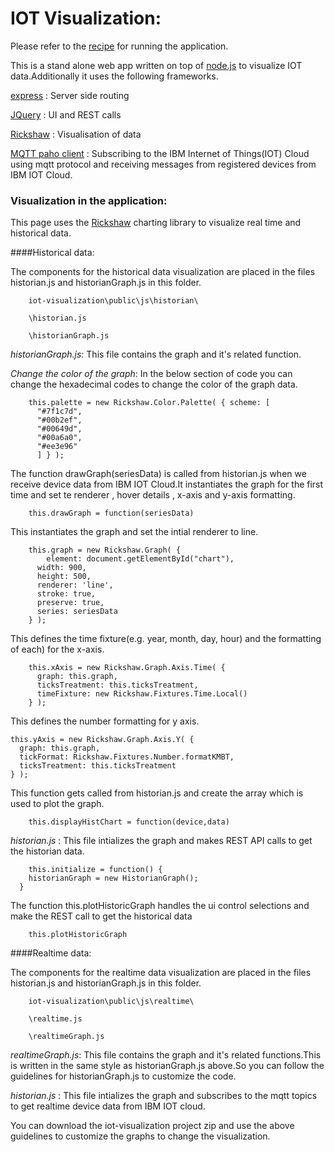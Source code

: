 IOT Visualization:
==================

 Please refer to the [recipe] for running the application.

 This is a stand alone web app written on top of [node.js] to visualize IOT data.Additionally it uses the following frameworks.



 [express] :  Server side routing

 [JQuery] :  UI and REST calls

 [Rickshaw]  : Visualisation of data

 [MQTT paho client] : Subscribing to the IBM Internet of Things(IOT) Cloud 
using mqtt protocol and receiving messages from registered devices from 
IBM IOT Cloud.

### Visualization in the application: 


 This page uses the  [Rickshaw] charting library to visualize real time and historical data.



 ####Historical data: 

   The components for the historical data visualization are placed in the files historian.js and historianGraph.js in this folder.

        iot-visualization\public\js\historian\
    
        \historian.js
    
        \historianGraph.js


 

 *historianGraph.js*: This file contains the graph and it's related function.



 *Change the color of the graph*: In the below section of code you can change the hexadecimal codes to change the color of the graph data.
    
        this.palette = new Rickshaw.Color.Palette( { scheme: [
          "#7f1c7d",
          "#00b2ef",
          "#00649d",
          "#00a6a0",
          "#ee3e96"
          ] } );


 The function drawGraph(seriesData) is called from historian.js when we receive device data from IBM IOT Cloud.It instantiates the graph for the first time and set te renderer , hover details , x-axis and y-axis formatting.

        this.drawGraph = function(seriesData) 


 This instantiates the graph and set the intial renderer to line.

        this.graph = new Rickshaw.Graph( {
            element: document.getElementById("chart"),
          width: 900,
          height: 500,
          renderer: 'line',
          stroke: true,
          preserve: true,
          series: seriesData  
        } );



 This defines the time fixture(e.g. year, month, day, hour) and the formatting of each) for the x-axis. 

        this.xAxis = new Rickshaw.Graph.Axis.Time( {
          graph: this.graph,
          ticksTreatment: this.ticksTreatment,
          timeFixture: new Rickshaw.Fixtures.Time.Local()
        } );



 This defines the number formatting for y axis.

    this.yAxis = new Rickshaw.Graph.Axis.Y( {
      graph: this.graph,
      tickFormat: Rickshaw.Fixtures.Number.formatKMBT,
      ticksTreatment: this.ticksTreatment
    } );



 This function gets called from historian.js and create the array which is used to plot the graph.

        this.displayHistChart = function(device,data)


 *historian.js* : This file intializes the graph and makes REST API calls to get the historian data. 



        this.initialize = function() {
        historianGraph = new HistorianGraph();
      }


 The function  this.plotHistoricGraph handles the ui control selections and 
make the REST call to get the historical data

        this.plotHistoricGraph 


 ####Realtime data: 

   The components for the realtime data visualization are placed in the files historian.js and historianGraph.js in this folder.

        iot-visualization\public\js\realtime\
    
        \realtime.js
    
        \realtimeGraph.js


 

 *realtimeGraph.js*: This file contains the graph and it's related functions.This is written in the same style as historianGraph.js above.So you can follow the guidelines for historianGraph.js to customize the code.



 *historian.js* : This file intializes the graph and subscribes to the mqtt topics to get realtime device data from IBM IOT cloud.



 You can download the iot-visualization project zip and use the above guidelines to customize the graphs to change the visualization.

[node.js]:http://nodejs.org
[jQuery]:http://jquery.com
[express]:http://expressjs.com
[Rickshaw]:http://code.shutterstock.com/rickshaw/
[MQTT paho client]:http://www.eclipse.org/paho/clients/js/
[recipe]:https://developer.ibm.com/iot/recipes/visualize-data/
